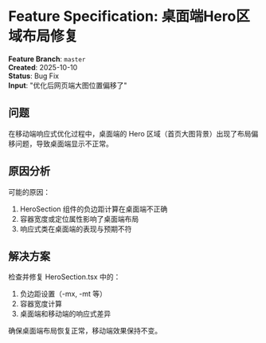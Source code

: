 # Feature Specification: 桌面端Hero区域布局修复

**Feature Branch**: `master`  
**Created**: 2025-10-10  
**Status**: Bug Fix  
**Input**: "优化后网页端大图位置偏移了"

## 问题

在移动端响应式优化过程中，桌面端的 Hero 区域（首页大图背景）出现了布局偏移问题，导致桌面端显示不正常。

## 原因分析

可能的原因：
1. HeroSection 组件的负边距计算在桌面端不正确
2. 容器宽度或定位属性影响了桌面端布局
3. 响应式类在桌面端的表现与预期不符

## 解决方案

检查并修复 HeroSection.tsx 中的：
1. 负边距设置（-mx, -mt 等）
2. 容器宽度计算
3. 桌面端和移动端的响应式差异

确保桌面端布局恢复正常，移动端效果保持不变。

